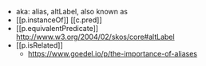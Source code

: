 


- aka: alias, altLabel, also known as 
- [[p.instanceOf]] [[c.pred]] 
- [[p.equivalentPredicate]] http://www.w3.org/2004/02/skos/core#altLabel 
- [[p.isRelated]]
  - https://www.goedel.io/p/the-importance-of-aliases